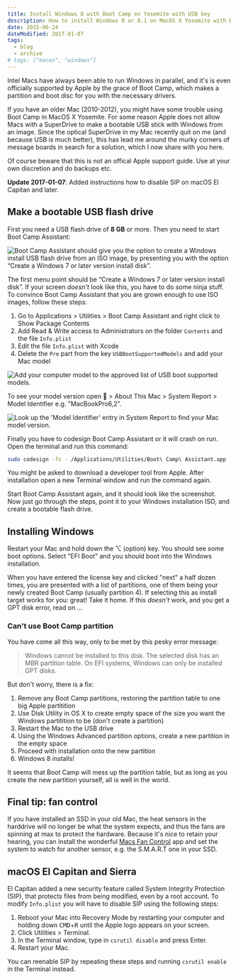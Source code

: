 ```yaml
---
title: Install Windows 8 with Boot Camp on Yosemite with USB key
description: How to install Windows 8 or 8.1 on MacOS X Yosemite with Boot Camp and a bootable USB key.
date: 2015-06-24
dateModified: 2017-01-07
tags:
  - blog
  - archive
# tags: ["macos", "windows"]
---
```


Intel Macs have always been able to run Windows in parallel, and it's is even officially supported by Apple by the grace of Boot Camp, which makes a partition and boot disc for you with the necessary drivers.

If you have an older Mac (2010-2012), you might have some trouble using Boot Camp in MacOS X Yosemite. For some reason Apple does not allow Macs with a SuperDrive to make a bootable USB stick with Windows from an image. Since the optical SuperDrive in my Mac recently quit on me (and because USB is much better), this has lead me around the murky corners of message boards in search for a solution, which I now share with you here.

<!-- more-->

Of course beware that this is not an offical Apple support guide. Use at your own discretion and do backups etc.

__Update 2017-01-07__: Added instructions how to disable SIP on macOS El Capitan and later.

## Make a bootable USB flash drive

First you need a USB flash drive of __8 GB__ or more. Then you need to start Boot Camp Assistant:

![Boot Camp Assistant should give you the option to create a Windows install USB flash drive from an ISO image, by presenting you with the option “Create a Windows 7 or later version install disk”.](/images/blog/install-windows-8-with-boot-camp-on-osx-yosemite-with-usb-key/boot-camp-assistant.png)

The first menu point should be “Create a Windows 7 or later version install disk”. If your screen _doesn't_ look like this, you have to do some ninja stuff. To convince Boot Camp Assistant that you are grown enough to use ISO images, follow these steps:

1. Go to Applications > Utilities > Boot Camp Assistant and right click to Show Package Contents
2. Add Read & Write access to Administrators on the folder `Contents` and the file `Info.plist`
3. Edit the file `Info.plist` with Xcode
4. Delete the `Pre` part from the key `USBBootSupportedModels` and add your Mac model

![Add your computer model to the approved list of USB boot supported models.](/images/blog/install-windows-8-with-boot-camp-on-osx-yosemite-with-usb-key/info-plist.png)

To see your model version open  > About This Mac > System Report > Model Identifier e.g. "MacBookPro6,2".

![Look up the 'Model Identifier' entry in System Report to find your Mac model version.](/images/blog/install-windows-8-with-boot-camp-on-osx-yosemite-with-usb-key/system-report.png)

Finally you have to codesign Boot Camp Assistant or it will crash on run. Open the terminal and run this command:

```bash
sudo codesign -fs - /Applications/Utilities/Boot\ Camp\ Assistant.app
```

You might be asked to download a developer tool from Apple. After installation open a new Terminal window and run the command again.

Start Boot Camp Assistant again, and it should look like the screenshot. Now just go through the steps, point it to your Windows installation ISO, and create a bootable flash drive.

<!--
(source 1) http://apple.stackexchange.com/questions/168808/install-windows-7-with-bootcamp-on-os-x-yosemite-with-usb-key
(source 2) http://forums.atomicmpc.com.au/index.php/topic/51873-enable-create-a-windows-usb-install-disk-in-bootcamp-assistant-for-mountain-lion/
-->

## Installing Windows

Restart your Mac and hold down the ⌥ (option) key. You should see some boot options. Select "EFI Boot" and you should boot into the Windows installation.

When you have entered the license key and clicked "next" a half dozen times, you are presented with a list of partitions, one of them being your newly created Boot Camp (usually partition 4).
If selecting this as install target works for you: great! Take it home. If this _doesn't_ work, and you get a GPT disk error, read on …

### Can't use Boot Camp partition

You have come all this way, only to be met by this pesky error message:

> Windows cannot be installed to this disk. The selected disk has an MBR partition table. On EFI systems, Windows can only be installed GPT disks.

But don't worry, there is a fix:

1. Remove any Boot Camp partitions, restoring the partition table to one big Apple partitition
2. Use Disk Utility in OS X to create empty space of the size you want the Windows partitition to be (don't create a partition)
3. Restart the Mac to the USB drive
4. Using the Windows Advanced partition options, create a new partition in the empty space
5. Proceed with installation onto the new partition
6. Windows 8 installs!

It seems that Boot Camp will mess up the partition table, but as long as you create the new partition yourself, all is well in the world.

<!--
(source) https://discussions.apple.com/thread/5474614?start=15
-->

## Final tip: fan control

If you have installed an SSD in your old Mac, the heat sensors in the harddrive will no longer be what the system expects, and thus the fans are spinning at max to protect the hardware. Because it's nice to retain your hearing, you can install the wonderful [Macs Fan Control](http://www.crystalidea.com/macs-fan-control) app and set the system to watch for another sensor, e.g. the S.M.A.R.T one in your SSD.

## macOS El Capitan and Sierra

El Capitan added a new security feature called System Integrity Protection (SIP), that protects files from being modified, even by a root account. To modify `Info.plist` you will have to disable SIP using the following steps:

1. Reboot your Mac into Recovery Mode by restarting your computer and holding down <kbd>CMD</kbd>+<kbd>R</kbd> until the Apple logo appears on your screen.
1. Click Utilities > Terminal.
1. In the Terminal window, type in `csrutil disable` and press Enter.
1. Restart your Mac.

You can reenable SIP by repeating these steps and running `csrutil enable` in the Terminal instead.